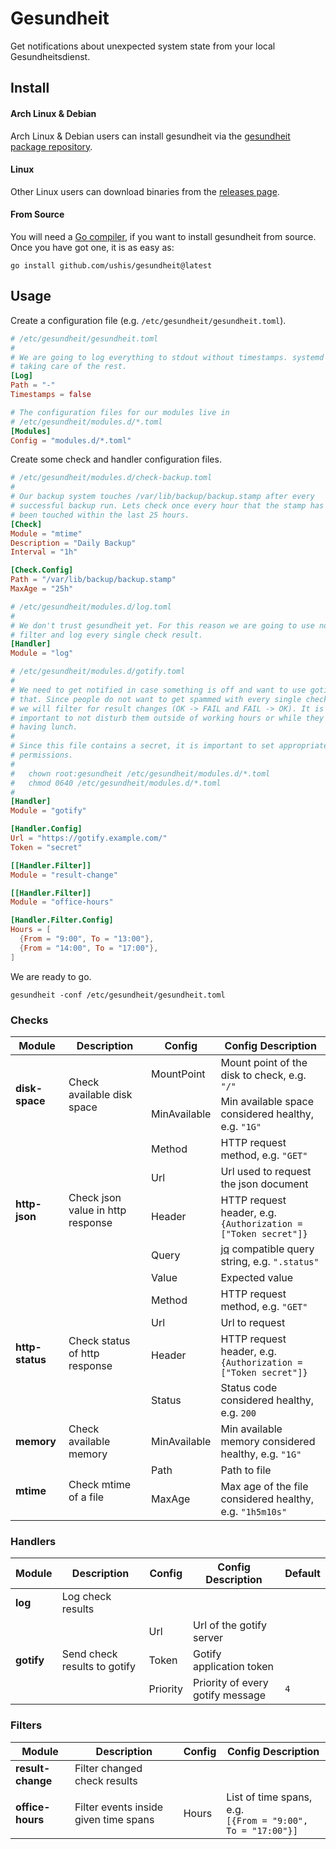 # Gesundheit

Get notifications about unexpected system state from your local Gesundheitsdienst.

## Install

#### Arch Linux & Debian

Arch Linux & Debian users can install gesundheit via the
[gesundheit package repository](https://ushis.github.io/gesundheit/).

#### Linux

Other Linux users can download binaries from the
[releases page](https://github.com/ushis/gesundheit/releases).

#### From Source

You will need a [Go compiler](https://go.dev/), if you want to install gesundheit
from source. Once you have got one, it is as easy as:

```
go install github.com/ushis/gesundheit@latest
```

## Usage

Create a configuration file (e.g. `/etc/gesundheit/gesundheit.toml`).

```toml
# /etc/gesundheit/gesundheit.toml
#
# We are going to log everything to stdout without timestamps. systemd is
# taking care of the rest.
[Log]
Path = "-"
Timestamps = false

# The configuration files for our modules live in
# /etc/gesundheit/modules.d/*.toml
[Modules]
Config = "modules.d/*.toml"
```

Create some check and handler configuration files.

```toml
# /etc/gesundheit/modules.d/check-backup.toml
#
# Our backup system touches /var/lib/backup/backup.stamp after every
# successful backup run. Lets check once every hour that the stamp has
# been touched within the last 25 hours.
[Check]
Module = "mtime"
Description = "Daily Backup"
Interval = "1h"

[Check.Config]
Path = "/var/lib/backup/backup.stamp"
MaxAge = "25h"
```

```toml
# /etc/gesundheit/modules.d/log.toml
#
# We don't trust gesundheit yet. For this reason we are going to use no
# filter and log every single check result.
[Handler]
Module = "log"
```

```toml
# /etc/gesundheit/modules.d/gotify.toml
#
# We need to get notified in case something is off and want to use gotify for
# that. Since people do not want to get spammed with every single check result
# we will filter for result changes (OK -> FAIL and FAIL -> OK). It is also
# important to not disturb them outside of working hours or while they are
# having lunch.
#
# Since this file contains a secret, it is important to set appropriate
# permissions.
#
#   chown root:gesundheit /etc/gesundheit/modules.d/*.toml
#   chmod 0640 /etc/gesundheit/modules.d/*.toml
#
[Handler]
Module = "gotify"

[Handler.Config]
Url = "https://gotify.example.com/"
Token = "secret"

[[Handler.Filter]]
Module = "result-change"

[[Handler.Filter]]
Module = "office-hours"

[Handler.Filter.Config]
Hours = [
  {From = "9:00", To = "13:00"},
  {From = "14:00", To = "17:00"},
]
```

We are ready to go.

```
gesundheit -conf /etc/gesundheit/gesundheit.toml
```

### Checks

<table>
  <thead>
    <tr>
      <th>Module</th>
      <th>Description</th>
      <th>Config</th>
      <th>Config Description</th>
    </tr>
  </thead>
  <tbody>
    <tr>
      <td rowspan="2"><strong>disk-space</strong></td>
      <td rowspan="2">Check available disk space</td>
      <td>MountPoint</td>
      <td>Mount point of the disk to check, e.g. <code>"/"</code></td>
    </tr>
    <tr>
      <td>MinAvailable</td>
      <td>Min available space considered healthy, e.g. <code>"1G"</code></td>
    </tr>
    <tr>
      <td rowspan="5"><strong>http-json</strong></td>
      <td rowspan="5">Check json value in http response</td>
      <td>Method</td>
      <td>HTTP request method, e.g. <code>"GET"</code></td>
    </tr>
    <tr>
      <td>Url</td>
      <td>Url used to request the json document</td>
    </tr>
    <tr>
      <td>Header</td>
      <td>
        HTTP request header, e.g.<br/>
        <code>{Authorization = ["Token secret"]}</code>
      </td>
    </tr>
    <tr>
      <td>Query</td>
      <td>
        <a href="https://stedolan.github.io/jq/">jq</a> compatible query string,
        e.g. <code>".status"</code>
      </td>
    </tr>
    <tr>
      <td>Value</td>
      <td>Expected value</td>
    </tr>
    <tr>
      <td rowspan="4"><strong>http-status</strong></td>
      <td rowspan="4">Check status of http response</td>
      <td>Method</td>
      <td>HTTP request method, e.g. <code>"GET"</code></td>
    </tr>
    <tr>
      <td>Url</td>
      <td>Url to request</td>
    </tr>
    <tr>
      <td>Header</td>
      <td>
        HTTP request header, e.g.<br/>
        <code>{Authorization = ["Token secret"]}</code>
      </td>
    </tr>
    <tr>
      <td>Status</td>
      <td>Status code considered healthy, e.g. <code>200</code></td>
    </tr>
    <tr>
      <td><strong>memory</strong></td>
      <td>Check available memory</td>
      <td>MinAvailable</td>
      <td>Min available memory considered healthy, e.g. <code>"1G"</code></td>
    </tr>
    <tr>
      <td rowspan="2"><strong>mtime</strong></td>
      <td rowspan="2">Check mtime of a file</td>
      <td>Path</td>
      <td>Path to file</td>
    </tr>
    <tr>
      <td>MaxAge</td>
      <td>
        Max age of the file considered healthy,
        e.g. <code>"1h5m10s"</code>
      </td>
    </tr>
  </tbody>
</table>

### Handlers

<table>
  <thead>
    <tr>
      <th>Module</th>
      <th>Description</th>
      <th>Config</th>
      <th>Config Description</th>
      <th>Default</th>
    </tr>
  </thead>
  <tbody>
    <tr>
      <td><strong>log</strong></td>
      <td>Log check results</td>
      <td></td>
      <td></td>
      <td></td>
    </tr>
    <tr>
      <td rowspan="3"><strong>gotify</strong></td>
      <td rowspan="3">Send check results to gotify</td>
      <td>Url</td>
      <td>Url of the gotify server</td>
      <td></td>
    </tr>
    <tr>
      <td>Token</td>
      <td>Gotify application token</td>
      <td></td>
    </tr>
    <tr>
      <td>Priority</td>
      <td>Priority of every gotify message</td>
      <td><code>4</code></td>
    </tr>
  </tbody>
</table>

### Filters

<table>
  <thead>
    <tr>
      <th>Module</th>
      <th>Description</th>
      <th>Config</th>
      <th>Config Description</th>
    </tr>
  </thead>
  <tbody>
    <tr>
      <td><strong>result-change</strong></td>
      <td>Filter changed check results</td>
      <td></td>
      <td></td>
    </tr>
    <tr>
      <td><strong>office-hours</strong></td>
      <td>Filter events inside given time spans</td>
      <td>Hours</td>
      <td>
        List of time spans, e.g.<br/>
        <code>[{From = "9:00", To = "17:00"}]</code>
      </td>
    </tr>
  </tbody>
</table>
